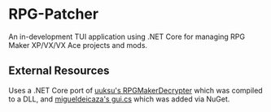 # RPG-Patcher
An in-development TUI application using .NET Core for managing RPG Maker XP/VX/VX Ace projects and mods. 


## External Resources
Uses a .NET Core port of [uuksu's RPGMakerDecrypter](https://github.com/uuksu/RPGMakerDecrypter/) which was compiled to a DLL, and [migueldeicaza's gui.cs](https://github.com/migueldeicaza/gui.cs) which was added via NuGet.
